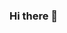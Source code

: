 ### Hi there 👋

<!--
**ThiagoTassinari/ThiagoTassinari** is a ✨ _special_ ✨ repository because its `README.md` (this file) appears on your GitHub profile.
### Hi there! 😁

My name is Thiago Tassinari, I'm Brazilian. I am in the 9th period of the computer engineering course at Uniceuma University and I am currently doing my TCC. A few months ago I am very interested in developing my Front-End programming logic skills using VS-Code and I hope to become a master professionally in this language.

In my spare time I play basketball and watch NBA games, I watch Netflix, I like to read scientific magazines (Scientific American and Natural Geografic), and also, keeping my promise to read the Bible completely, I like to prepare family meals and go out to eat with friends.

Would you like to meet me?


[![Linkedin Badge](https://img.shields.io/badge/-LinkedIn-blue?style=flat-square&logo=Linkedin&logoColor=white&link=https://www.linkedin.com/in/thiago-tasinari)](https://www.linkedin.com/in/thiago-tassinari)
